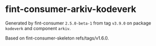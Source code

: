 # fint-consumer-arkiv-kodeverk

Generated by fint-consumer `2.5.0-beta-1` from tag `v3.9.0` on package `kodeverk` and component `arkiv`.

Based on fint-consumer-skeleton refs/tags/v1.6.0.
